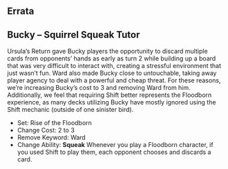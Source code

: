 ## Errata

## Bucky – Squirrel Squeak Tutor

Ursula’s Return gave Bucky players the opportunity to discard multiple cards from opponents’ hands as early as turn 2 while building up a board that was very difficult to interact with, creating a stressful environment that just wasn’t fun. Ward also made Bucky close to untouchable, taking away player agency to deal with a powerful and cheap threat. For these reasons, we’re increasing Bucky’s cost to 3 and removing Ward from him. Additionally, we feel that requiring Shift better represents the Floodborn experience, as many decks utilizing Bucky have mostly ignored using the Shift mechanic (outside of one sinister bird).

- Set: Rise of the Floodborn
- Change Cost: 2 to 3
- Remove Keyword: Ward
- Change Ability: **Squeak** Whenever you play a Floodborn character, if you used Shift to play them, each opponent chooses and discards a card.

